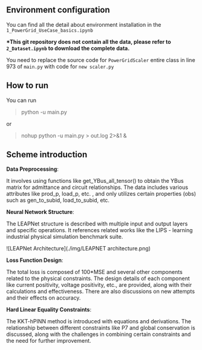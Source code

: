## Environment configuration

You can find all the detail about environment installation in the `1_PowerGrid_UseCase_basics.ipynb`

**\*This git repository does not contain all the data, please refer to `2_Dataset.ipynb` to download the complete data.**

You need to replace the source code for `PowerGridScaler` entire class in line 973 of `main.py` with code for `new scaler.py`

## How to run

You can run 

>python -u main.py

or

> nohup python -u main.py > out.log 2>&1 &



## Scheme introduction

**Data Preprocessing**: 

It involves using functions like get_YBus_all_tensor() to obtain the YBus matrix for admittance and circuit relationships. The data includes various attributes like prod_p, load_p, etc. , and only utilizes certain properties (obs) such as gen_to_subid, load_to_subid, etc.



**Neural Network Structure**: 

The LEAPNet structure is described with multiple input and output layers and specific operations. It references related works like the LIPS - learning industrial physical simulation benchmark suite.

![LEAPNet Architecture](./img/LEAPNET architecture.png)

**Loss Function Design**: 

The total loss is composed of 100*MSE and several other components related to the physical constraints. The design details of each component like current positivity, voltage positivity, etc., are provided, along with their calculations and effectiveness. There are also discussions on new attempts and their effects on accuracy.



**Hard Linear Equality Constraints**: 

The KKT-hPINN method is introduced with equations and derivations. The relationship between different constraints like P7 and global conservation is discussed, along with the challenges in combining certain constraints and the need for further improvement.

